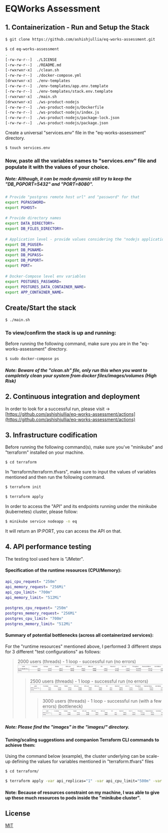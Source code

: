 # EQWorks Assessment

## 1. Containerization - Run and Setup the Stack

```bash
$ git clone https://github.com/ashishjullia/eq-works-assessment.git
```
```bash
$ cd eq-works-assessment
.
[-rw-rw-r--]  ./LICENSE
[-rw-rw-r--]  ./README.md
[-rwxrwxr-x]  ./clean.sh
[-rw-rw-r--]  ./docker-compose.yml
[drwxrwxr-x]  ./env-templates
[-rw-rw-r--]  ./env-templates/app.env.template
[-rw-rw-r--]  ./env-templates/stack.env.template
[-rwxrwxr-x]  ./main.sh
[drwxrwxr-x]  ./ws-product-nodejs
[-rw-rw-r--]  ./ws-product-nodejs/Dockerfile
[-rw-rw-r--]  ./ws-product-nodejs/index.js
[-rw-rw-r--]  ./ws-product-nodejs/package-lock.json
[-rw-rw-r--]  ./ws-product-nodejs/package.json
````
Create a universal "services.env" file in the "eq-works-assessment" directory.

```bash
$ touch services.env
```

### Now, paste all the variables names to "services.env" file and populate it with the values of your choice.
##### Note: Although, it can be made dynamic still try to keep the "DB_PGPORT=5432" and "PORT=8080".

```bash
# Provide "postgres remote host url" and "password" for that
export PGPASSWORD=
export PGHOST=

# Provide directory names
export DATA_DIRECTORY=
export DB_FILES_DIRECTORY=

# Application level - provide values considering the "nodejs application".
export DB_PGUSER=
export DB_PGNAME=
export DB_PGPASS=
export DB_PGPORT=
export PORT=

# Docker-Compose level env variables
export POSTGRES_PASSWORD=
export POSTGRES_DATA_CONTAINER_NAME=
export APP_CONTAINER_NAME=
```

## Create/Start the stack
```bash
$ ./main.sh
```


### To view/confirm the stack is up and running:
Before running the following command, make sure you are in the "eq-works-assessment" directory.
```bash
$ sudo docker-compose ps
```

##### Note: Beware of the "clean.sh" file, only run this when you want to completely clean your system from docker files/images/volumes (High Risk)

## 2. Continuous integration and deployment
In order to look for a successful run, please visit -> [https://github.com/ashishjullia/eq-works-assessment/actions](https://github.com/ashishjullia/eq-works-assessment/actions)

## 3. Infrastructure codification
Before running the following command(s), make sure you've "minikube" and "terraform" installed on your machine.
```bash
$ cd terraform
```
In "terraform/terraform.tfvars", make sure to input the values of variables mentioned and then run the following command.

```bash
$ terraform init
```

```bash
$ terraform apply
```

In order to access the "API" and its endpoints running under the minikube (kubernetes) cluster, please follow:
```bash
$ minikube service nodeapp -n eq
```
It will return an IP:PORT, you can access the API on that.

## 4. API performance testing

The testing tool used here is "JMeter".

#### Specification of the runtime resources (CPU/Memory):
```bash
api_cpu_request= "250m"
api_memory_request= "256Mi"
api_cpu_limit= "700m"
api_memory_limit= "512Mi"

postgres_cpu_request= "250m"
postgres_memory_request= "256Mi"
postgres_cpu_limit= "700m"
postgres_memory_limit= "512Mi"
```
#### Summary of potential bottlenecks (across all containerized services):
For the "runtime resources" mentioned above, I performed 3 different steps for 3 different "test configurations" as follows:
> 2000 users (threads) - 1 loop - successful run (no errors)
> ![2000 users (threads) - 1 loop - successful run (no errors)](./images/Image1.png?raw=true "2000 users (threads) - 1 loop - successful run (no errors)")
>> 2500 users (threads) - 1 loop - successful run (no errors)
>> ![2500 users (threads) - 1 loop - successful run (no errors)](./images/Image2.png?raw=true "2500 users (threads) - 1 loop - successful run (no errors)")
>>> 3000 users (threads) - 1 loop - successful run (with a few errors) (bottleneck)
>>> ![3000 users (threads) - 1 loop - successful run (with a few errors) (bottleneck)](./images/Image2.png?raw=true "3000 users (threads) - 1 loop - successful run (with a few errors) (bottleneck)")

##### Note: Please find the "images" in the "images/" directory.
#### Tuning/scaling suggestions and companion Terraform CLI commands to achieve them:
Using the command below (example), the cluster underlying can be scale-up defining the values for variables mentioned in "terraform.tfvars" files
```bash
$ cd terraform/
```
```bash
$ terraform apply -var api_replicas="1" -var api_cpu_limit="500m" -var api_memory_limit="512Mi" -var api_cpu_request="500m" -var postgres_memory_limit="512Mi" -var postgres_cpu_request="500m"
```
#### Note: Because of resources constraint on my machine, I was able to give up these much resources to pods inside the "minikube cluster". 

## License
[MIT](https://choosealicense.com/licenses/mit/)
